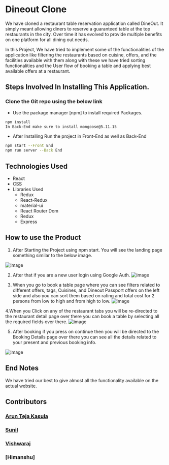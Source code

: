 # Dineout Clone 

We have cloned a restaurant table reservation application called DineOut. It simply meant allowing diners to reserve a guaranteed table at the top restaurants in the city. Over time it has evolved to provide multiple benefits on one platform for all dining out needs.

In this Project, We have tried to implement some of the functionalities of the application like filtering the restaurants based on cuisine, offers, and the facilities available with them along with these we have tried sorting functionalities and the User flow of booking a table and applying best available offers at a restaurant. 

## Steps Involved In Installing This Application. 

### Clone the Git repo using the below link

- Use the package manager [npm] to install required Packages.

```bash
npm install
In Back-End make sure to install mongoose@5.11.15
```
- After Installing Run the project in Front-End as well as Back-End
```bash
npm start --Front End
npm run server --Back End
```

## Technologies Used

- React
- CSS
- Libraries Used
    - Redux
    - React-Redux
    - material-ui
    - React Router Dom
    - Redux
    - Express
   


## How to use the Product
1. After Starting the Project using npm start. You will see the landing page something similar to the below image.  

![image](https://miro.medium.com/max/868/1*vTDvGc4jxKPl2as7kElQgQ.png)

2. After that if you are a new user login using Google Auth. 
![image](https://miro.medium.com/max/868/1*ZcWNsXYeGt1R9zJcu9RnGg.png)

3. When you go to book a table page where you can see filters related to different offers, tags, Cuisines, and Dineout Passport offers on the left side and also you can sort them based on rating and total cost for 2 persons from low to high and from high to low. 
![image](https://miro.medium.com/max/868/1*QBimQ0Qjr2msXz6UDsITrg.png)

4.When you Click on any of the restaurant tabs you will be re-directed to the restaurant detail page over there you can book a table by selecting all the required fields over there.
![image](https://miro.medium.com/max/868/1*Q8V4YMOvYmCWkDmILmSlJQ.png)


5. After booking if you press on continue then you will be directed to the Booking Details page over there you can see all the details related to your present and previous booking info. 

![image](https://miro.medium.com/max/868/1*KoNgYUCpRzuObmWx9vEe1g.png)

## End Notes 
We have tried our best to give almost all the functionality available on the actual website.

## Contributors

### [Arun Teja Kasula](https://github.com/kasulaarunteja)
### [Sunil](https://github.com/Sarsande-Sunil)
### [Vishwaraj](https://github.com/PatilVishwaraj)
### [Himanshu]
